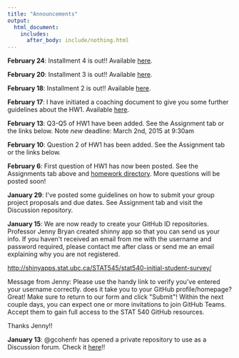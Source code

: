 ```yaml
---
title: "Announcements"
output:
  html_document:
    includes:
      after_body: include/nothing.html
---
```

**February 24**: Installment 4 is out!! Available [here](https://github.com/STAT540-UBC/STAT540-UBC.github.io/blob/master/homework/hw01/hw01_coaching_installment4.md).

**February 20**: Installment 3 is out!! Available [here](https://github.com/STAT540-UBC/STAT540-UBC.github.io/blob/master/homework/hw01/hw01_coaching_installment3.md).

**February 18**: Installment 2 is out!! Available [here](https://github.com/STAT540-UBC/STAT540-UBC.github.io/blob/master/homework/hw01/hw01_coaching_installment2.md).


**February 17**: I have initiated a coaching document to give you some further guidelines about the HW1. Available [here](https://github.com/STAT540-UBC/STAT540-UBC.github.io/blob/master/homework/hw01/hw01_coaching_installment1.md).

**February 13**: Q3-Q5 of HW1 have been added. See the Assignment tab or the links below. Note *new* deadline: March 2nd, 2015 at 9:30am

**February 10**: Question 2 of HW1 has been added. See the Assignment tab or the links below.

**February 6**: First question of HW1 has now been posted. See the Assignments tab above and [homework directory](https://github.com/STAT540-UBC/STAT540-UBC.github.io/blob/master/homework/). More questions will be posted soon!

**January 29**: I've posted some guidelines on how to submit your group project proposals and due dates. See Assignment tab and visit the Discussion repository.

**January 15**: We are now ready to create your GitHub ID repositories. Professor Jenny Bryan created shinny app so that you can send us your info. If you haven't received an email from me with the username and password required, please contact me after class or send me an email explaining why you are not registered.

<http://shinyapps.stat.ubc.ca/STAT545/stat540-initial-student-survey/>

Message from Jenny: Please use the handy link to verify you've entered your username correctly. does it take you to your GitHub profile/homepage? Great! Make sure to return to our form and click "Submit"! Within the next couple days, you can expect one or more invitations to join GitHub Teams. Accept them to gain full access to the STAT 540 GitHub resources.

Thanks Jenny!!

**January 13**: @gcohenfr has opened a private repository to use as a Discussion forum. Check it [here](https://github.com/STAT540-UBC/Discussion)!! 


